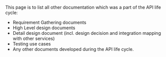 This page is to list all other documentation which was a part of the API life cycle:

- Requirement Gathering documents
- High Level design documents
- Detail design document (incl. design decision and integration mapping with other services)
- Testing use cases
- Any other documents developed during the API life cycle.
